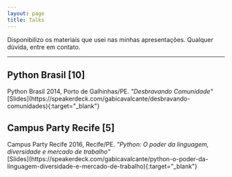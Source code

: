 ```yaml
---
layout: page
title: Talks
---
```


Disponibilizo os materiais que usei nas minhas apresentações. Qualquer dúvida, entre em contato. 
________________________________________________________________________________________
<h2> Python Brasil [10]</h2>
Python Brasil 2014, Porto de Galhinhas/PE. <i>"Desbravando Comunidade"</i> <br>
[Slides](https://speakerdeck.com/gabicavalcante/desbravando-comunidades){:target="_blank"}  

<h2> Campus Party Recife [5]</h2>
Campus Party Recife 2016, Recife/PE. <i>"Python: O poder da linguagem, diversidade e mercado de trabalho"</i> <br>
[Slides](https://speakerdeck.com/gabicavalcante/python-o-poder-da-linguagem-diversidade-e-mercado-de-trabalho){:target="_blank"}  